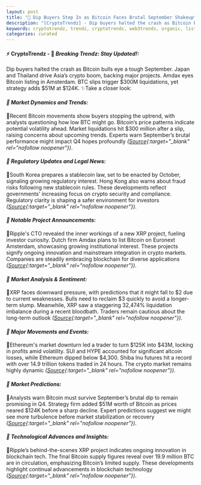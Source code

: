 ```yaml
---
layout: post
title: "🌇 Dip Buyers Step In as Bitcoin Faces Brutal September Shakeup"
description: "[CryptoTrendz] - Dip buyers halted the crash as Bitcoin bulls eye a tough September. Japan and Thailand drive Asia’s crypto boom, backing major projects. Amdax eyes Bitcoin listing in Amsterdam. BTC slips trigger $300M liquidations, yet strategy adds $51M at $124K."
keywords: cryptotrendz, trendz, cryptotrends, web3trends, organic, listing, XRP, Analyst, Market, Dogecoin, Crypto, Bitcoin, Thailand, Ethereum, stablecoin, BTC, Altcoin, Korea, CTO
categories: curated
---
```


#### ⚡ CryptoTrendz - 📌 *Breaking Trendz: Stay Updated!:*

Dip buyers halted the crash as Bitcoin bulls eye a tough September. Japan and Thailand drive Asia’s crypto boom, backing major projects. Amdax eyes Bitcoin listing in Amsterdam. BTC slips trigger $300M liquidations, yet strategy adds $51M at $124K. ✨Take a closer look:


#### *🔖  Market Dynamics and Trends:*  

🔹Recent Bitcoin movements show buyers stopping the uptrend, with analysts questioning how low BTC might go. Bitcoin’s price patterns indicate potential volatility ahead. Market liquidations hit $300 million after a slip, raising concerns about upcoming trends. Experts warn September’s brutal performance might impact Q4 hopes profoundly *([Source](https://s.avyag.com/yhhd){:target="_blank" rel="nofollow noopener"})*.  

#### *🔖  Regulatory Updates and Legal News:*  

🔹South Korea prepares a stablecoin law, set to be enacted by October, signaling growing regulatory interest. Hong Kong also warns about fraud risks following new stablecoin rules. These developments reflect governments' increasing focus on crypto security and compliance. Regulatory clarity is shaping a safer environment for investors *([Source](https://s.avyag.com/1ofr){:target="_blank" rel="nofollow noopener"})*.  

#### *🔖  Notable Project Announcements:*  

🔹Ripple's CTO revealed the inner workings of a new XRP project, fueling investor curiosity. Dutch firm Amdax plans to list Bitcoin on Euronext Amsterdam, showcasing growing institutional interest. These projects signify ongoing innovation and mainstream integration in crypto markets. Companies are steadily embracing blockchain for diverse applications *([Source](https://s.avyag.com/zkox){:target="_blank" rel="nofollow noopener"})*.  

#### *🔖  Market Analysis & Sentiment:*  

🔹XRP faces downward pressure, with predictions that it might fall to $2 due to current weaknesses. Bulls need to reclaim $3 quickly to avoid a longer-term slump. Meanwhile, XRP saw a staggering 32,474% liquidation imbalance during a recent bloodbath. Traders remain cautious about the long-term outlook *([Source](https://s.avyag.com/v0e2){:target="_blank" rel="nofollow noopener"})*.  

#### *🔖  Major Movements and Events:*  

🔹Ethereum's market downturn led a trader to turn $125K into $43M, locking in profits amid volatility. SUI and HYPE accounted for significant altcoin losses, while Ethereum dipped below $4,300. Shiba Inu futures hit a record with over 14.9 trillion tokens traded in 24 hours. The crypto market remains highly dynamic *([Source](https://s.avyag.com/r758){:target="_blank" rel="nofollow noopener"})*.  

#### *🔖  Market Predictions:*  

🔹Analysts warn Bitcoin must survive September’s brutal dip to remain promising in Q4. Strategy firm added $51M worth of Bitcoin as prices neared $124K before a sharp decline. Expert predictions suggest we might see more turbulence before market stabilization or recovery *([Source](https://s.avyag.com/4v1m){:target="_blank" rel="nofollow noopener"})*.  

#### *🔖  Technological Advances and Insights:*  

🔹Ripple’s behind-the-scenes XRP project indicates ongoing innovation in blockchain tech. The final Bitcoin supply figures reveal over 19.9 million BTC are in circulation, emphasizing Bitcoin’s limited supply. These developments highlight continual advancements in blockchain technology *([Source](https://s.avyag.com/u04g){:target="_blank" rel="nofollow noopener"})*.